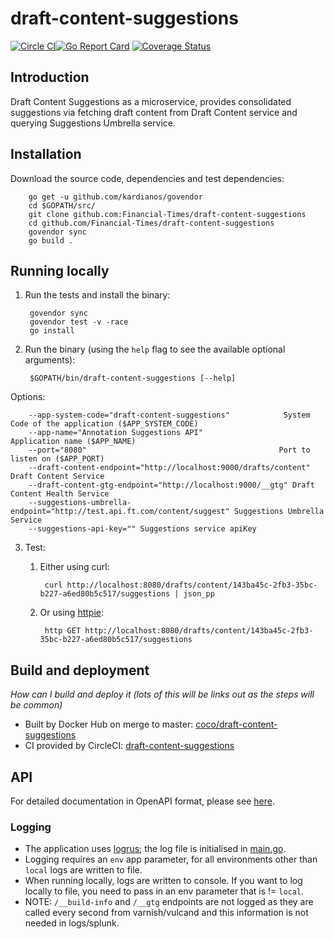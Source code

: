 # draft-content-suggestions

[![Circle CI](https://circleci.com/gh/Financial-Times/draft-content-suggestions/tree/master.png?style=shield)](https://circleci.com/gh/Financial-Times/draft-content-suggestions/tree/master)[![Go Report Card](https://goreportcard.com/badge/github.com/Financial-Times/draft-content-suggestions)](https://goreportcard.com/report/github.com/Financial-Times/draft-content-suggestions) [![Coverage Status](https://coveralls.io/repos/github/Financial-Times/draft-content-suggestions/badge.svg)](https://coveralls.io/github/Financial-Times/draft-content-suggestions)

## Introduction
Draft Content Suggestions as a microservice, provides consolidated suggestions via fetching draft content 
from Draft Content service and querying Suggestions Umbrella service.  

## Installation

Download the source code, dependencies and test dependencies:

        go get -u github.com/kardianos/govendor
        cd $GOPATH/src/
        git clone github.com:Financial-Times/draft-content-suggestions
        cd github.com/Financial-Times/draft-content-suggestions
        govendor sync
        go build .

## Running locally

1. Run the tests and install the binary:

        govendor sync
        govendor test -v -race
        go install

2. Run the binary (using the `help` flag to see the available optional arguments):

        $GOPATH/bin/draft-content-suggestions [--help]

Options:

        --app-system-code="draft-content-suggestions"            System Code of the application ($APP_SYSTEM_CODE)
        --app-name="Annotation Suggestions API"                   Application name ($APP_NAME)
        --port="8080"                                           Port to listen on ($APP_PORT)
        --draft-content-endpoint="http://localhost:9000/drafts/content" Draft Content Service
        --draft-content-gtg-endpoint="http://localhost:9000/__gtg" Draft Content Health Service
        --suggestions-umbrella-endpoint="http://test.api.ft.com/content/suggest" Suggestions Umbrella Service
        --suggestions-api-key="" Suggestions service apiKey
        

3. Test:

    1. Either using curl:

            curl http://localhost:8080/drafts/content/143ba45c-2fb3-35bc-b227-a6ed80b5c517/suggestions | json_pp

    1. Or using [httpie](https://github.com/jkbrzt/httpie):

            http GET http://localhost:8080/drafts/content/143ba45c-2fb3-35bc-b227-a6ed80b5c517/suggestions

## Build and deployment
_How can I build and deploy it (lots of this will be links out as the steps will be common)_

* Built by Docker Hub on merge to master: [coco/draft-content-suggestions](https://hub.docker.com/r/coco/draft-content-suggestions/)
* CI provided by CircleCI: [draft-content-suggestions](https://circleci.com/gh/Financial-Times/draft-content-suggestions)

## API

For detailed documentation in OpenAPI format, please see [here](./_ft/api.yml).

### Logging

* The application uses [logrus](https://github.com/Sirupsen/logrus); the log file is initialised in [main.go](main.go).
* Logging requires an `env` app parameter, for all environments other than `local` logs are written to file.
* When running locally, logs are written to console. If you want to log locally to file, you need to pass in an env parameter that is != `local`.
* NOTE: `/__build-info` and `/__gtg` endpoints are not logged as they are called every second from varnish/vulcand and this information is not needed in logs/splunk.

